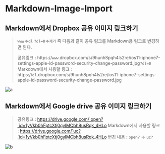 # Markdown-Image-Import

Markdown에서 Dropbox 공유 이미지 링크하기
---
> `www`=>`dl`
> `?dl=0`=>`제거`
> 즉 다음과 같이 공유 링크를 Markdown용 링크로 변경하면 된다.
> 
> 공유링크 : https://`www`.dropbox.com/s/9hunh8pqh4ls2re/ios11-iphone7-settings-apple-id-password-security-change-password.jpg`?dl=0`
> Markdown에서 사용할 링크 : https://`dl`.dropbox.com/s/9hunh8pqh4ls2re/ios11-iphone7-settings-apple-id-password-security-change-password.jpg

![a](https://dl.dropboxusercontent.com/s/9hunh8pqh4ls2re/ios11-iphone7-settings-apple-id-password-security-change-password.jpg)

Markdown에서 Google drive 공유 이미지 링크하기
---
>공유링크 : https://drive.google.com/`open?`id=1yVkb0hFptcXtj0gylMCbh8usRqk_4HLo
>Markdown에서 사용할 링크 :
>https://drive.google.com/`uc?`id=1yVkb0hFptcXtj0gylMCbh8usRqk_4HLo
>변경 내용 : `open?` -> `uc?`  

![b](https://drive.google.com/uc?id=1yVkb0hFptcXtj0gylMCbh8usRqk_4HLo)
